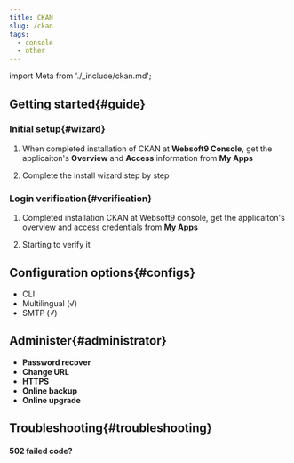```yaml
---
title: CKAN
slug: /ckan
tags:
  - console
  - other
---
```


import Meta from './_include/ckan.md';

<Meta name="meta" />

## Getting started{#guide}

### Initial setup{#wizard}

1. When completed installation of CKAN at **Websoft9 Console**, get the applicaiton's **Overview** and **Access** information from **My Apps**  

2. Complete the install wizard step by step

### Login verification{#verification}

1. Completed installation CKAN at Websoft9 console, get the applicaiton's overview and access credentials from **My Apps**  

2. Starting to verify it

## Configuration options{#configs}

- CLI
- Multilingual (√)
- SMTP (√)

## Administer{#administrator}

- **Password recover**
- **Change URL**
- **HTTPS**
- **Online backup**
- **Online upgrade**

## Troubleshooting{#troubleshooting}

#### 502 failed code?